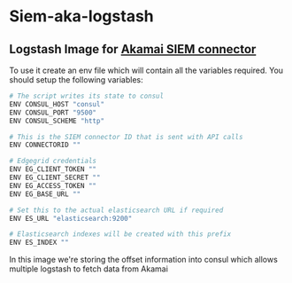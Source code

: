 # Siem-aka-logstash
## Logstash Image for [Akamai SIEM connector](https://developer.akamai.com/api/luna/siem/overview.html)

To use it create an env file which will contain all the variables required.
You should setup the following variables:
```bash
# The script writes its state to consul
ENV CONSUL_HOST "consul"
ENV CONSUL_PORT "9500"
ENV CONSUL_SCHEME "http"

# This is the SIEM connector ID that is sent with API calls
ENV CONNECTORID ""

# Edgegrid credentials
ENV EG_CLIENT_TOKEN ""
ENV EG_CLIENT_SECRET ""
ENV EG_ACCESS_TOKEN ""
ENV EG_BASE_URL ""

# Set this to the actual elasticsearch URL if required
ENV ES_URL "elasticsearch:9200"

# Elasticsearch indexes will be created with this prefix
ENV ES_INDEX ""
```

In this image we're storing the offset information into consul which allows multiple logstash to fetch data from Akamai